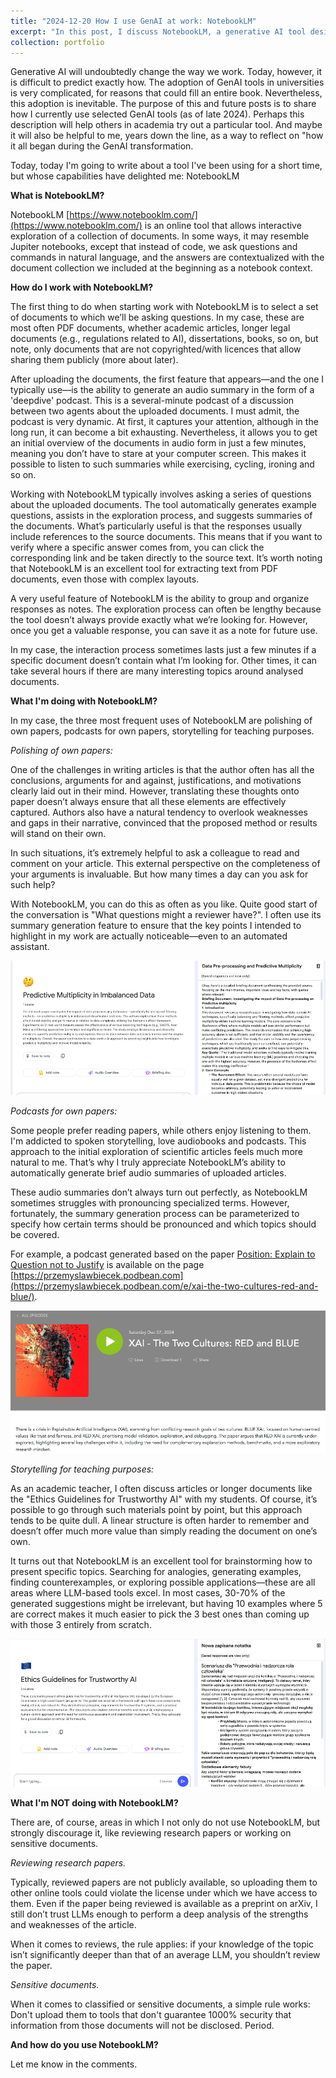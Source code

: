 ```yaml
---
title: "2024-12-20 How I use GenAI at work: NotebookLM"
excerpt: "In this post, I discuss NotebookLM, a generative AI tool designed for interactive exploration of documents. We go over its key features, including the ability to ask questions in natural language, generate audio summaries, and organize responses into notes, making it a versatile tool for academic and professional use. The post emphasizes three primary applications: refining one’s own papers, creating podcasts summarizing articles, and brainstorming teaching strategies like storytelling and generating examples. It also cautions against using NotebookLM for reviewing research papers or handling sensitive documents due to privacy and reliability concerns. And how do you use NotebookLM? Share your thoughts in the comments!<br/><br/><center><img src='/images/2024122_podcasts.png' width='700'></center>"
collection: portfolio
---
```


Generative AI will undoubtedly change the way we work. Today, however, it is difficult to predict exactly how. The adoption of GenAI tools in universities is very complicated, for reasons that could fill an entire book. Nevertheless, this adoption is inevitable. The purpose of this and future posts is to share how I currently use selected GenAI tools (as of late 2024). Perhaps this description will help others in academia try out a particular tool. And maybe it will also be helpful to me, years down the line, as a way to reflect on "how it all began during the GenAI transformation.


Today, today I'm going to write about a tool I've been using for a short time, but whose capabilities have delighted me: NotebookLM

**What is NotebookLM?**

NotebookLM [https://www.notebooklm.com/](https://www.notebooklm.com/) is an online tool that allows interactive exploration of a collection of documents. In some ways, it may resemble Jupiter notebooks, except that instead of code, we ask questions and commands in natural language, and the answers are contextualized with the document collection we included at the beginning as a notebook context.


**How do I work with NotebookLM?**

The first thing to do when starting work with NotebookLM is to select a set of documents to which we’ll be asking questions. In my case, these are most often PDF documents, whether academic articles, longer legal documents (e.g., regulations related to AI), dissertations, books, so on, but note, only documents that are not copyrighted/with licences that allow sharing them publicly (more about later).

After uploading the documents, the first feature that appears—and the one I typically use—is the ability to generate an audio summary in the form of a 'deepdive' podcast. This is a several-minute podcast of a discussion between two agents about the uploaded documents. I must admit, the podcast is very dynamic. At first, it captures your attention, although in the long run, it can become a bit exhausting. Nevertheless, it allows you to get an initial overview of the documents in audio form in just a few minutes, meaning you don’t have to stare at your computer screen. This makes it possible to listen to such summaries while exercising, cycling, ironing and so on.

Working with NotebookLM typically involves asking a series of questions about the uploaded documents. The tool automatically generates example questions, assists in the exploration process, and suggests summaries of the documents. What’s particularly useful is that the responses usually include references to the source documents. This means that if you want to verify where a specific answer comes from, you can click the corresponding link and be taken directly to the source text. It’s worth noting that NotebookLM is an excellent tool for extracting text from PDF documents, even those with complex layouts.

A very useful feature of NotebookLM is the ability to group and organize responses as notes. The exploration process can often be lengthy because the tool doesn’t always provide exactly what we’re looking for. However, once you get a valuable response, you can save it as a note for future use.

In my case, the interaction process sometimes lasts just a few minutes if a specific document doesn’t contain what I’m looking for. Other times, it can take several hours if there are many interesting topics around analysed documents.


**What I'm doing with NotebookLM?**

In my case, the three most frequent uses of NotebookLM are polishing of own papers, podcasts for own papers, storytelling for teaching purposes.

*Polishing of own papers:* 

One of the challenges in writing articles is that the author often has all the conclusions, arguments for and against, justifications, and motivations clearly laid out in their mind. However, translating these thoughts onto paper doesn’t always ensure that all these elements are effectively captured. Authors also have a natural tendency to overlook weaknesses and gaps in their narrative, convinced that the proposed method or results will stand on their own.

In such situations, it’s extremely helpful to ask a colleague to read and comment on your article. This external perspective on the completeness of your arguments is invaluable. But how many times a day can you ask for such help?

With NotebookLM, you can do this as often as you like. Quite good start of the conversation is "What questions might a reviewer have?". I often use its summary generation feature to ensure that the key points I intended to highlight in my work are actually noticeable—even to an automated assistant.


![/images/2024122_brief.png](/images/2024122_brief.png)

*Podcasts for own papers:* 

Some people prefer reading papers, while others enjoy listening to them. I'm addicted to spoken storytelling, love audiobooks and podcasts. This approach to the initial exploration of scientific articles feels much more natural to me. That’s why I truly appreciate NotebookLM’s ability to automatically generate brief audio summaries of uploaded articles.

These audio summaries don’t always turn out perfectly, as NotebookLM sometimes struggles with pronouncing specialized terms. However, fortunately, the summary generation process can be parameterized to specify how certain terms should be pronounced and which topics should be covered.

For example, a podcast generated based on the paper [Position: Explain to Question not to Justify](https://icml.cc/virtual/2024/poster/33069) is available on the page [https://przemyslawbiecek.podbean.com](https://przemyslawbiecek.podbean.com/e/xai-the-two-cultures-red-and-blue/).

![/images/2024122_podcasts.png](/images/2024122_podcasts.png)


*Storytelling for teaching purposes:* 

As an academic teacher, I often discuss articles or longer documents like the "Ethics Guidelines for Trustworthy AI" with my students. Of course, it’s possible to go through such materials point by point, but this approach tends to be quite dull. A linear structure is often harder to remember and doesn’t offer much more value than simply reading the document on one’s own.

It turns out that NotebookLM is an excellent tool for brainstorming how to present specific topics. Searching for analogies, generating examples, finding counterexamples, or exploring possible applications—these are all areas where LLM-based tools excel. In most cases, 30-70% of the generated suggestions might be irrelevant, but having 10 examples where 5 are correct makes it much easier to pick the 3 best ones than coming up with those 3 entirely from scratch.

![/images/2024122_explore2.png](/images/2024122_explore2.png)


**What I'm NOT doing with NotebookLM?**

There are, of course, areas in which I not only do not use NotebookLM, but strongly discourage it, like reviewing research papers or working on sensitive documents.

*Reviewing research papers.* 

Typically, reviewed papers are not publicly available, so uploading them to other online tools could violate the license under which we have access to them. Even if the paper being reviewed is available as a preprint on arXiv, I still don’t trust LLMs enough to perform a deep analysis of the strengths and weaknesses of the article.

When it comes to reviews, the rule applies: if your knowledge of the topic isn’t significantly deeper than that of an average LLM, you shouldn’t review the paper.


*Sensitive documents.* 

When it comes to classified or sensitive documents, a simple rule works: Don't upload them to tools that don't guarantee 1000% security that information from those documents will not be disclosed. Period. 


**And how do you use NotebookLM?**

Let me know in the comments.


